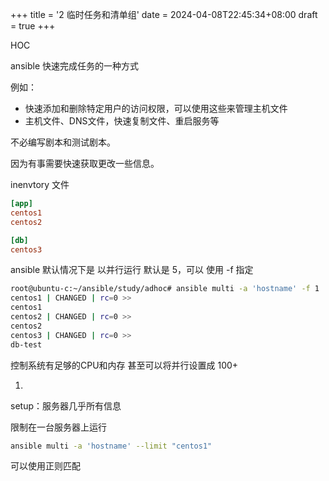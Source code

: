 +++
title = '2 临时任务和清单组'
date = 2024-04-08T22:45:34+08:00
draft = true
+++

HOC

ansible 快速完成任务的一种方式

例如：

+ 快速添加和删除特定用户的访问权限，可以使用这些来管理主机文件
+ 主机文件、DNS文件，快速复制文件、重启服务等



不必编写剧本和测试剧本。

因为有事需要快速获取更改一些信息。



inenvtory 文件

```ini
[app]
centos1
centos2

[db]
centos3
```



ansible 默认情况下是 以并行运行 默认是 5，可以 使用 -f 指定

```sh
root@ubuntu-c:~/ansible/study/adhoc# ansible multi -a 'hostname' -f 1
centos1 | CHANGED | rc=0 >>
centos1
centos2 | CHANGED | rc=0 >>
centos2
centos3 | CHANGED | rc=0 >>
db-test
```

控制系统有足够的CPU和内存 甚至可以将并行设置成 100+

1. 

setup：服务器几乎所有信息



限制在一台服务器上运行

```sh
ansible multi -a 'hostname' --limit "centos1"
```

可以使用正则匹配

